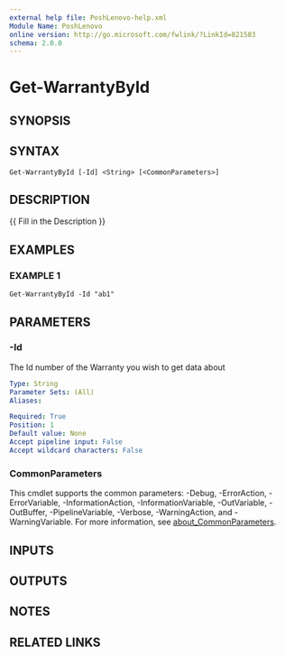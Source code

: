 ```yaml
---
external help file: PoshLenovo-help.xml
Module Name: PoshLenovo
online version: http://go.microsoft.com/fwlink/?LinkId=821583
schema: 2.0.0
---
```


# Get-WarrantyById

## SYNOPSIS

## SYNTAX

```
Get-WarrantyById [-Id] <String> [<CommonParameters>]
```

## DESCRIPTION
{{ Fill in the Description }}

## EXAMPLES

### EXAMPLE 1
```
Get-WarrantyById -Id "ab1"
```

## PARAMETERS

### -Id
The Id number of the Warranty you wish to get data about

```yaml
Type: String
Parameter Sets: (All)
Aliases:

Required: True
Position: 1
Default value: None
Accept pipeline input: False
Accept wildcard characters: False
```

### CommonParameters
This cmdlet supports the common parameters: -Debug, -ErrorAction, -ErrorVariable, -InformationAction, -InformationVariable, -OutVariable, -OutBuffer, -PipelineVariable, -Verbose, -WarningAction, and -WarningVariable. For more information, see [about_CommonParameters](http://go.microsoft.com/fwlink/?LinkID=113216).

## INPUTS

## OUTPUTS

## NOTES

## RELATED LINKS
